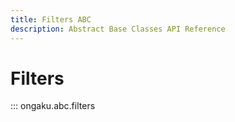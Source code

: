 ```yaml
---
title: Filters ABC
description: Abstract Base Classes API Reference
---
```


# Filters

::: ongaku.abc.filters